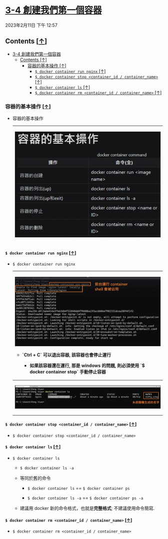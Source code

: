 <!-- This md file is originally converted from onenote -->

# [3-4 創建我們第一個容器](https://dockertips.readthedocs.io/en/latest/container-quickstart/container-basic.html)

2023年2月11日
下午 12:57

## Contents [[↑](#3-4-創建我們第一個容器)]

- [3-4 創建我們第一個容器](#3-4-創建我們第一個容器)
  - [Contents \[↑\]](#contents-)
    - [容器的基本操作 \[↑\]](#容器的基本操作-)
      - [`$ docker container run nginx` \[↑\]](#-docker-container-run-nginx-)
      - [`$ docker container stop <container_id / container_name>` \[↑\]](#-docker-container-stop-container_id--container_name-)
      - [`$ docker container ls` \[↑\]](#-docker-container-ls-)
      - [`$ docker container rm <container_id / container_name>` \[↑\]](#-docker-container-rm-container_id--container_name-)

### 容器的基本操作 [[↑](#3-4-創建我們第一個容器)]

- 容器的基本操作

  <table>
    <colgroup>
      <col style="width: 100%" />
    </colgroup>
    <thead>
      <tr class="header">
        <th>
          <p><img src="assets/002_创建我们第一个容器_000.png" /></p>
        </th>
      </tr>
    </thead>
    <tbody>
    </tbody>
  </table>

#### `$ docker container run nginx` [[↑](#3-4-創建我們第一個容器)]

- `$ docker container run nginx`

  <table>
    <colgroup>
      <col style="width: 100%" />
    </colgroup>
    <thead>
      <tr class="header">
        <th>
          <p><img src="assets/002_创建我们第一个容器_001.png" /></p>
          <ul class="incremental">
            <li>
              <p>`Ctrl + C` 可以退出容器, 該容器也會停止運行</p>
              <ul class="incremental">
                <li>
                  <p>如果該容器還在運行, 那是 windows 的問題, 則必須使用 `$ docker container stop` 手動停止容器</p>
                </li>
              </ul>
            </li>
          </ul>
        </th>
      </tr>
    </thead>
    <tbody>
      <tr class="odd">
        <td>
          <p><img src="assets/002_创建我们第一个容器_002.png" /></p>
        </td>
      </tr>
    </tbody>
  </table>

#### `$ docker container stop <container_id / container_name>` [[↑](#3-4-創建我們第一個容器)]

- `$ docker container stop <container_id / container_name>`

#### `$ docker container ls` [[↑](#3-4-創建我們第一個容器)]

- `$ docker container ls`

  - `$ docker container ls -a`

  - 等同於舊的命令

    - `$ docker container ls` == `$ docker container ps`

    - `$ docker container ls -a` == `$ docker container ps -a`

  - 建議用 docker 新的命令格式，也就是**完整格式**; 不建議使用命令簡寫.

#### `$ docker container rm <container_id / container_name>` [[↑](#3-4-創建我們第一個容器)]

- `$ docker container rm <container_id / container_name>`
